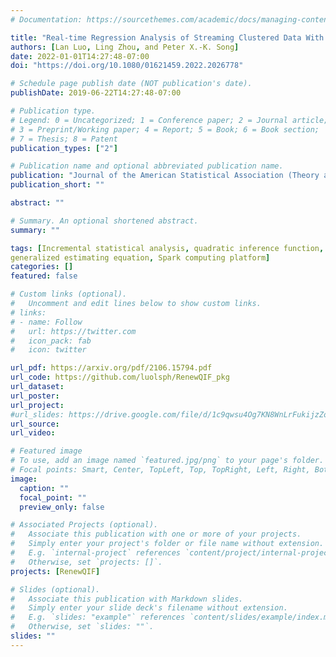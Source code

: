 ```yaml
---
# Documentation: https://sourcethemes.com/academic/docs/managing-content/

title: "Real-time Regression Analysis of Streaming Clustered Data With Possible Abnormal Data Batches"
authors: [Lan Luo, Ling Zhou, and Peter X.-K. Song]
date: 2022-01-01T14:27:48-07:00
doi: "https://doi.org/10.1080/01621459.2022.2026778"

# Schedule page publish date (NOT publication's date).
publishDate: 2019-06-22T14:27:48-07:00

# Publication type.
# Legend: 0 = Uncategorized; 1 = Conference paper; 2 = Journal article;
# 3 = Preprint/Working paper; 4 = Report; 5 = Book; 6 = Book section;
# 7 = Thesis; 8 = Patent
publication_types: ["2"]

# Publication name and optional abbreviated publication name.
publication: "Journal of the American Statistical Association (Theory and Methods)"
publication_short: ""

abstract: ""

# Summary. An optional shortened abstract.
summary: ""

tags: [Incremental statistical analysis, quadratic inference function, 
generalized estimating equation, Spark computing platform]
categories: []
featured: false

# Custom links (optional).
#   Uncomment and edit lines below to show custom links.
# links:
# - name: Follow
#   url: https://twitter.com
#   icon_pack: fab
#   icon: twitter

url_pdf: https://arxiv.org/pdf/2106.15794.pdf
url_code: https://github.com/luolsph/RenewQIF_pkg
url_dataset:
url_poster: 
url_project:
#url_slides: https://drive.google.com/file/d/1c9qwsu4Og7KN8WnLrFukijzZoh9Mbd6D/view?usp=sharing
url_source:
url_video:

# Featured image
# To use, add an image named `featured.jpg/png` to your page's folder. 
# Focal points: Smart, Center, TopLeft, Top, TopRight, Left, Right, BottomLeft, Bottom, BottomRight.
image:
  caption: ""
  focal_point: ""
  preview_only: false

# Associated Projects (optional).
#   Associate this publication with one or more of your projects.
#   Simply enter your project's folder or file name without extension.
#   E.g. `internal-project` references `content/project/internal-project/index.md`.
#   Otherwise, set `projects: []`.
projects: [RenewQIF]

# Slides (optional).
#   Associate this publication with Markdown slides.
#   Simply enter your slide deck's filename without extension.
#   E.g. `slides: "example"` references `content/slides/example/index.md`.
#   Otherwise, set `slides: ""`.
slides: ""
---
```

